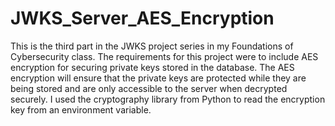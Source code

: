 # JWKS_Server_AES_Encryption
This is the third part in the JWKS project series in my Foundations of Cybersecurity class. The requirements for this project were to include AES encryption for securing private keys stored in the database. The AES encryption will ensure that the private keys are protected while they are being stored and are only accessible to the server when decrypted securely. I used the cryptography library from Python to read the encryption key from an environment variable. 
